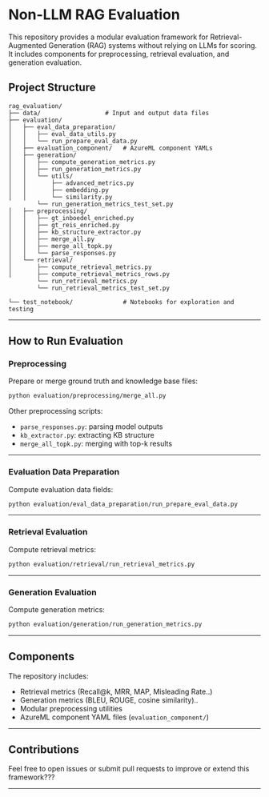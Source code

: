 # Non-LLM RAG Evaluation

This repository provides a modular evaluation framework for Retrieval-Augmented Generation (RAG) systems without relying on LLMs for scoring. It includes components for preprocessing, retrieval evaluation, and generation evaluation.

## Project Structure

```
rag_evaluation/
├── data/                  # Input and output data files
├── evaluation/
│   ├── eval_data_preparation/
│   │   ├── eval_data_utils.py
│   │   └── run_prepare_eval_data.py
│   ├── evaluation_component/   # AzureML component YAMLs
│   ├── generation/
│   │   ├── compute_generation_metrics.py
│   │   ├── run_generation_metrics.py
│   │   └── utils/
│   │       ├── advanced_metrics.py
│   │       ├── embedding.py
│   │       └── similarity.py
        └── run_generation_metrics_test_set.py 
│   ├── preprocessing/
│   │   ├── gt_inboedel_enriched.py
│   │   ├── gt_reis_enriched.py
│   │   ├── kb_structure_extractor.py
│   │   ├── merge_all.py
│   │   ├── merge_all_topk.py
│   │   └── parse_responses.py
│   └── retrieval/
│       ├── compute_retrieval_metrics.py
│       ├── compute_retrieval_metrics_rows.py
        └── run_retrieval_metrics.py
        └── run_retrieval_metrics_test_set.py 

└── test_notebook/              # Notebooks for exploration and testing
```

---

## How to Run Evaluation

### Preprocessing

Prepare or merge ground truth and knowledge base files:

```bash
python evaluation/preprocessing/merge_all.py
```

Other preprocessing scripts:

- `parse_responses.py`: parsing model outputs
- `kb_extractor.py`: extracting KB structure
- `merge_all_topk.py`: merging with top-k results

---

### Evaluation Data Preparation

Compute evaluation data fields:

```bash
python evaluation/eval_data_preparation/run_prepare_eval_data.py
```

---

### Retrieval Evaluation

Compute retrieval metrics:

```bash
python evaluation/retrieval/run_retrieval_metrics.py
```

---

### Generation Evaluation

Compute generation metrics:

```bash
python evaluation/generation/run_generation_metrics.py
```

---

## Components

The repository includes:

- Retrieval metrics (Recall@k, MRR, MAP, Misleading Rate..)
- Generation metrics (BLEU, ROUGE, cosine similarity)..
- Modular preprocessing utilities
- AzureML component YAML files (`evaluation_component/`)

---

## Contributions

Feel free to open issues or submit pull requests to improve or extend this framework???

---
